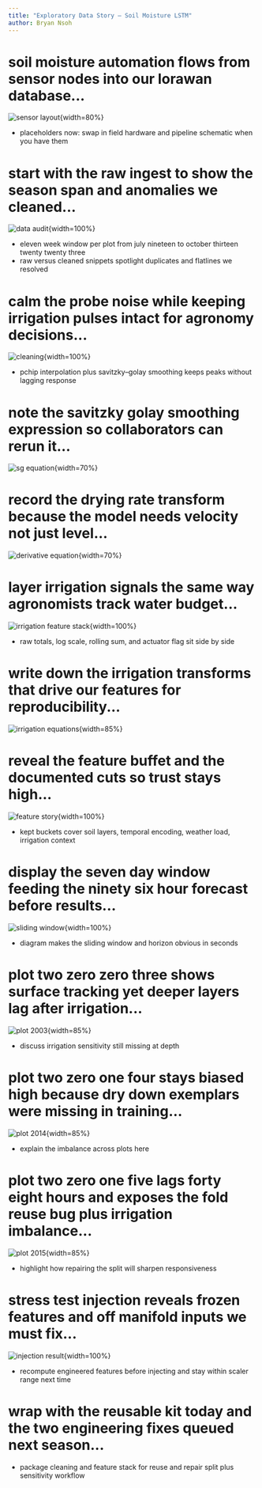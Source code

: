 ```yaml
---
title: "Exploratory Data Story – Soil Moisture LSTM"
author: Bryan Nsoh
---
```


# soil moisture automation flows from sensor nodes into our lorawan database...

![sensor layout](images/sensor_pipeline_placeholder.png){width=80%}

- placeholders now: swap in field hardware and pipeline schematic when you have them

# start with the raw ingest to show the season span and anomalies we cleaned...

![data audit](images/data_audit_card.png){width=100%}

- eleven week window per plot from july nineteen to october thirteen twenty twenty three
- raw versus cleaned snippets spotlight duplicates and flatlines we resolved

# calm the probe noise while keeping irrigation pulses intact for agronomy decisions...

![cleaning](images/vwc_cleaning_highlight.png){width=100%}

- pchip interpolation plus savitzky–golay smoothing keeps peaks without lagging response

# note the savitzky golay smoothing expression so collaborators can rerun it...

![sg equation](images/eq_savgol.png){width=70%}

# record the drying rate transform because the model needs velocity not just level...

![derivative equation](images/eq_derivative.png){width=70%}

# layer irrigation signals the same way agronomists track water budget...

![irrigation feature stack](images/irrigation_feature_stack.png){width=100%}

- raw totals, log scale, rolling sum, and actuator flag sit side by side

# write down the irrigation transforms that drive our features for reproducibility...

![irrigation equations](images/eq_irrigation.png){width=85%}

# reveal the feature buffet and the documented cuts so trust stays high...

![feature story](images/feature_story.png){width=100%}

- kept buckets cover soil layers, temporal encoding, weather load, irrigation context

# display the seven day window feeding the ninety six hour forecast before results...

![sliding window](images/sliding_window_diagram.png){width=100%}

- diagram makes the sliding window and horizon obvious in seconds

# plot two zero zero three shows surface tracking yet deeper layers lag after irrigation...

![plot 2003](images/pred_vs_actual_plot2003.png){width=85%}

- discuss irrigation sensitivity still missing at depth

# plot two zero one four stays biased high because dry down exemplars were missing in training...

![plot 2014](images/pred_vs_actual_plot2014.png){width=85%}

- explain the imbalance across plots here

# plot two zero one five lags forty eight hours and exposes the fold reuse bug plus irrigation imbalance...

![plot 2015](images/pred_vs_actual_plot2015.png){width=85%}

- highlight how repairing the split will sharpen responsiveness

# stress test injection reveals frozen features and off manifold inputs we must fix...

![injection result](images/irrigation_injection_failure.png){width=100%}

- recompute engineered features before injecting and stay within scaler range next time

# wrap with the reusable kit today and the two engineering fixes queued next season...

- package cleaning and feature stack for reuse and repair split plus sensitivity workflow
